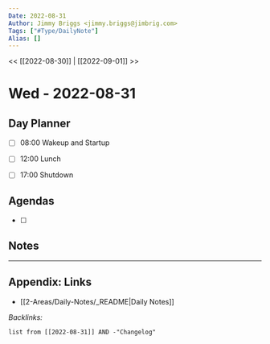 ```yaml
---
Date: 2022-08-31
Author: Jimmy Briggs <jimmy.briggs@jimbrig.com>
Tags: ["#Type/DailyNote"]
Alias: []
---
```


<< [[2022-08-30]] | [[2022-09-01]] >>

# Wed - 2022-08-31

## Day Planner

- [ ] 08:00 Wakeup and Startup
- [ ] 12:00 Lunch
- [ ] 17:00 Shutdown


## Agendas

- [ ] 

## Notes


***

## Appendix: Links

- [[2-Areas/Daily-Notes/_README|Daily Notes]]

*Backlinks:*

```dataview
list from [[2022-08-31]] AND -"Changelog"
```